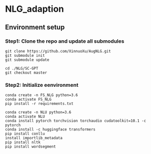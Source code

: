 # NLG_adaption

## Environment setup

### Step1: Clone the repo and update all submodules

```
git clone https://github.com/XinnuoXu/AugNLG.git
git submodule init
git submodule update

cd ./NLG/SC-GPT
git checkout master
```

### Step2: Initialize eenvironment

```
conda create -n FS_NLG python=3.6
conda activate FS_NLG
pip install -r requirements.txt
```

```
conda create -n NLU python=3.6
conda activate NLU
conda install pytorch torchvision torchaudio cudatoolkit=10.1 -c pytorch
conda install -c huggingface transformers
pip install conllu
install importlib_metadata
pip install nltk
pip install wordsegment
```
